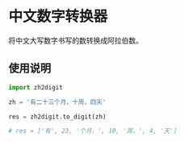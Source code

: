 # 中文数字转换器

将中文大写数字书写的数转换成阿拉伯数。

## 使用说明

```python
import zh2digit

zh = '有二十三个月，十周，四天'

res = zh2digit.to_digit(zh)

# res = ['有', 23, '个月，', 10, '周，', 4, '天']
```
